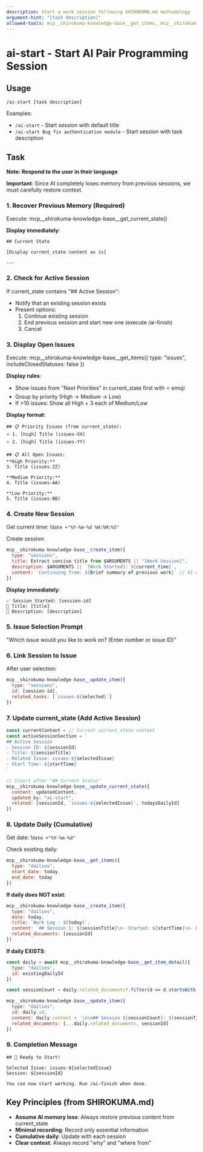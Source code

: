 ```yaml
---
description: Start a work session following SHIROKUMA.md methodology
argument-hint: "[task description]"
allowed-tools: mcp__shirokuma-knowledge-base__get_items, mcp__shirokuma-knowledge-base__create_item, mcp__shirokuma-knowledge-base__get_current_state, mcp__shirokuma-knowledge-base__update_item, mcp__shirokuma-knowledge-base__update_current_state, mcp__shirokuma-knowledge-base__get_item_detail, Bash(date:*)
---
```


# ai-start - Start AI Pair Programming Session

## Usage
```
/ai-start [task description]
```

Examples:
- `/ai-start` - Start session with default title
- `/ai-start Bug fix authentication module` - Start session with task description

## Task

**Note: Respond to the user in their language**

**Important**: Since AI completely loses memory from previous sessions, we must carefully restore context.

### 1. Recover Previous Memory (Required)
Execute: mcp__shirokuma-knowledge-base__get_current_state()

**Display immediately**:
```
## Current State

[Display current_state content as is]

---
```

### 2. Check for Active Session
If current_state contains "## Active Session":
- Notify that an existing session exists
- Present options:
  1. Continue existing session
  2. End previous session and start new one (execute /ai-finish)
  3. Cancel

### 3. Display Open Issues
Execute: mcp__shirokuma-knowledge-base__get_items({ 
  type: "issues", 
  includeClosedStatuses: false 
})

**Display rules**:
- Show issues from "Next Priorities" in current_state first with ⭐ emoji
- Group by priority (High → Medium → Low)
- If >10 issues: Show all High + 3 each of Medium/Low

**Display format**:
```
## 📋 Priority Issues (from current_state):
⭐ 1. [high] Title (issues-XX)
⭐ 2. [high] Title (issues-YY)

## 📋 All Open Issues:
**High Priority:**
3. Title (issues-ZZ)

**Medium Priority:**
4. Title (issues-AA)

**Low Priority:**
5. Title (issues-BB)
```

### 4. Create New Session
Get current time: !`date +"%Y-%m-%d %H:%M:%S"`

Create session:
```javascript
mcp__shirokuma-knowledge-base__create_item({
  type: "sessions",
  title: Extract concise title from $ARGUMENTS || "[Work Session]",
  description: $ARGUMENTS || `[Work Started]: ${current_time}`,
  content: `Continuing from: ${Brief summary of previous work}` // AI memory aid
})
```

**Display immediately**:
```
✅ Session Started: [session-id]
📝 Title: [title]
📝 Description: [description]
```

### 5. Issue Selection Prompt
"Which issue would you like to work on? (Enter number or issue ID)"

### 6. Link Session to Issue
After user selection:
```javascript
mcp__shirokuma-knowledge-base__update_item({
  type: "sessions",
  id: [session-id],
  related_tasks: [`issues-${selected}`]
})
```

### 7. Update current_state (Add Active Session)
```javascript
const currentContent = // Current current_state content
const activeSessionSection = `
## Active Session
- Session ID: ${sessionId}
- Title: ${sessionTitle}
- Related Issue: issues-${selectedIssue}
- Start Time: ${startTime}
`

// Insert after "## Current Status"
mcp__shirokuma-knowledge-base__update_current_state({
  content: updatedContent,
  updated_by: "ai-start",
  related: [sessionId, `issues-${selectedIssue}`, todaysDailyId]
})
```

### 8. Update Daily (Cumulative)
Get date: !`date +"%Y-%m-%d"`

Check existing daily:
```javascript
mcp__shirokuma-knowledge-base__get_items({ 
  type: "dailies", 
  start_date: today, 
  end_date: today 
})
```

**If daily does NOT exist**:
```javascript
mcp__shirokuma-knowledge-base__create_item({
  type: "dailies",
  date: today,
  title: `Work Log - ${today}`,
  content: `## Session 1: ${sessionTitle}\n- Started: ${startTime}\n- Related: ${selectedIssue}`,
  related_documents: [sessionId]
})
```

**If daily EXISTS**:
```javascript
const daily = await mcp__shirokuma-knowledge-base__get_item_detail({ 
  type: "dailies", 
  id: existingDailyId 
})

const sessionCount = daily.related_documents?.filter(d => d.startsWith('sessions-')).length + 1

mcp__shirokuma-knowledge-base__update_item({
  type: "dailies",
  id: daily.id,
  content: daily.content + `\n\n## Session ${sessionCount}: ${sessionTitle}\n- Started: ${startTime}\n- Related: ${selectedIssue}`,
  related_documents: [...daily.related_documents, sessionId]
})
```

### 9. Completion Message
```
## 🚀 Ready to Start!

Selected Issue: issues-${selectedIssue}
Session: ${sessionId}

You can now start working. Run /ai-finish when done.
```

## Key Principles (from SHIROKUMA.md)
- **Assume AI memory loss**: Always restore previous content from current_state
- **Minimal recording**: Record only essential information
- **Cumulative daily**: Update with each session
- **Clear context**: Always record "why" and "where from"
